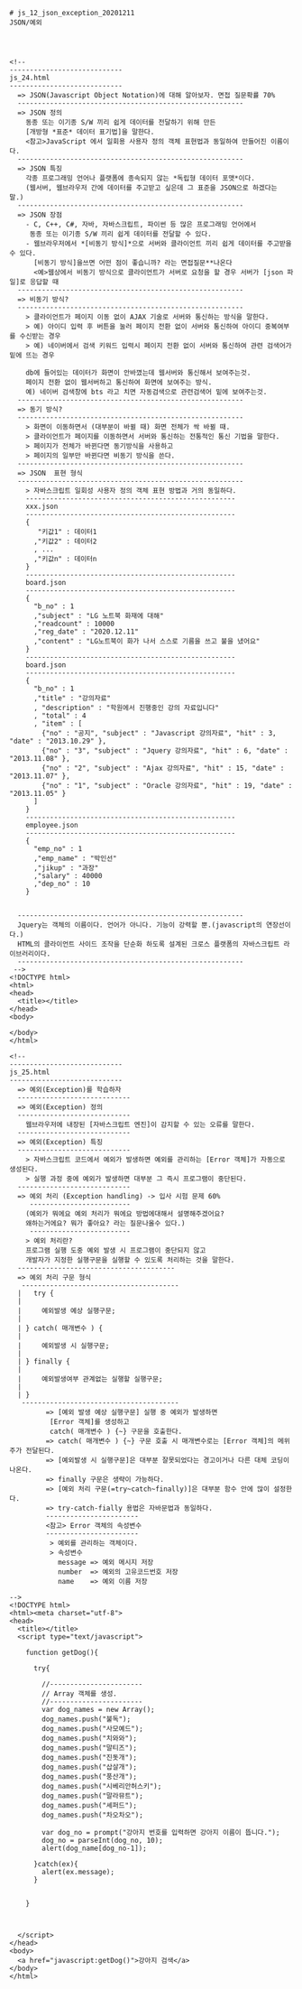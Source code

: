     # js_12_json_exception_20201211
    JSON/예외




    <!-- 
    ----------------------------
    js_24.html
    ----------------------------
      => JSON(Javascript Object Notation)에 대해 알아보자. 면접 질문확률 70%
      --------------------------------------------------------
      => JSON 정의
        동종 또는 이기종 S/W 끼리 쉽게 데이터를 전달하기 위해 만든
        [개방형 *표준* 데이터 표기법]을 말한다.
        <참고>JavaScript 에서 일회용 사용자 정의 객체 표현법과 동일하여 만들어진 이름이다.
      --------------------------------------------------------
      => JSON 특징
        각종 프로그래밍 언어나 플랫폼에 종속되지 않는 *독립형 데이터 포맷*이다.
        (웹서버, 웹브라우저 간에 데이터를 주고받고 싶은데 그 표준을 JSON으로 하겠다는 말.)
      --------------------------------------------------------
      => JSON 장점
        - C, C++, C#, 자바, 자바스크립트, 파이썬 등 많은 프로그래밍 언어에서
         동종 또는 이기종 S/W 끼리 쉽게 데이터를 전달할 수 있다.
        - 웹브라우저에서 *[비동기 방식]*으로 서버와 클라이언트 끼리 쉽게 데이터를 주고받을 수 있다.
          [비동기 방식]을쓰면 어떤 점이 좋습니까? 라는 면접질문**나온다
          <예>웹상에서 비동기 방식으로 클라이언트가 서버로 요청을 할 경우 서버가 [json 파일]로 응답할 때
      --------------------------------------------------------
      => 비동기 방식?
      --------------------------------------------------------
        > 클라이언트가 페이지 이동 없이 AJAX 기술로 서버와 통신하는 방식을 말한다.
        > 예) 아이디 입력 후 버튼을 눌러 페이지 전환 없이 서버와 통신하여 아이디 중복여부를 수신받는 경우
        > 예) 네이버에서 검색 키워드 입력시 페이지 전환 없이 서버와 통신하여 관련 검색어가 밑에 뜨는 경우

        db에 들어있는 데이터가 화면이 안바꼈는데 웹서버와 통신해서 보여주는것.
        페이지 전환 없이 웹서버하고 통신하여 화면에 보여주는 방식.
        예) 네이버 검색창에 bts 라고 치면 자동검색으로 관련검색어 밑에 보여주는것.
      --------------------------------------------------------
      => 동기 방식?
      --------------------------------------------------------
        > 화면이 이동하면서 (대부분이 바뀔 때) 화면 전체가 싹 바뀔 때.
        > 클라이언트가 페이지를 이동하면서 서버와 통신하는 전통적인 통신 기법을 말한다.
        > 페이지가 전체가 바뀐다면 동기방식을 사용하고
        > 페이지의 일부만 바뀐다면 비동기 방식을 쓴다.
      --------------------------------------------------------
      => JSON  표현 형식
      --------------------------------------------------------		
        > 자바스크립트 일회성 사용자 정의 객체 표현 방법과 거의 동일하다.
        ----------------------------------------------------
        xxx.json
        ----------------------------------------------------
        {
           "키값1" : 데이터1
          ,"키값2" : 데이터2
          , ...
          ,"키값n" : 데이터n
        }
        ----------------------------------------------------
        board.json
        ----------------------------------------------------
        {
          "b_no" : 1
          ,"subject" : "LG 노트북 화재에 대해"
          ,"readcount" : 10000
          ,"reg_date" : "2020.12.11"
          ,"content" : "LG노트북이 화가 나서 스스로 기름을 쓰고 불을 냈어요"
        }
        ----------------------------------------------------
        board.json
        ----------------------------------------------------
        {
          "b_no" : 1
          ,"title" : "강의자료"
          , "description" : "학원에서 진행중인 강의 자료입니다"
          , "total" : 4
          , "item" : [
            {"no" : "공지", "subject" : "Javascript 강의자료", "hit" : 3, "date" : "2013.10.29" },
            {"no" : "3", "subject" : "Jquery 강의자료", "hit" : 6, "date" : "2013.11.08" },
            {"no" : "2", "subject" : "Ajax 강의자료", "hit" : 15, "date" : "2013.11.07" },
            {"no" : "1", "subject" : "Oracle 강의자료", "hit" : 19, "date" : "2013.11.05" }
          ]
        }
        ----------------------------------------------------
        employee.json
        ----------------------------------------------------
        {
          "emp_no" : 1
          ,"emp_name" : "박인선"
          ,"jikup" : "과장"
          ,"salary" : 40000
          ,"dep_no" : 10
        }


      --------------------------------------------------------
      Jquery는 객체의 이름이다. 언어가 아니다. 기능이 강력할 뿐.(javascript의 연장선이다.)
      HTML의 클라이언트 사이드 조작을 단순화 하도록 설계된 크로스 플랫폼의 자바스크립트 라이브러리이다.
      --------------------------------------------------------
     -->
    <!DOCTYPE html>
    <html>
    <head>
      <title></title>
    </head>
    <body>

    </body>
    </html>

    <!-- 
    ----------------------------
    js_25.html
    ----------------------------
      => 예외(Exception)를 학습하자
      ----------------------------
      => 예외(Exception) 정의
      ----------------------------
        웹브라우저에 내장된 [자바스크립트 엔진]이 감지할 수 있는 오류를 말한다.
      ----------------------------
      => 예외(Exception) 특징
      ----------------------------
        > 자바스크립트 코드에서 예외가 발생하면 예외를 관리하는 [Error 객체]가 자동으로 생성된다.
        > 실행 과정 중에 예외가 발생하면 대부분 그 즉시 프로그램이 중단된다.
      ----------------------------
      => 예외 처리 (Exception handling) -> 입사 시험 문제 60%
         -------------------------
        (예외가 뭐에요 예외 처리가 뭐에요 방법에대해서 설명해주겠어요? 
        왜하는거에요? 뭐가 좋아요? 라는 질문나올수 있다.)
         -------------------------
        > 예외 처리란? 
        프로그램 실행 도중 예외 발생 시 프로그램이 중단되지 않고 
        개발자가 지정한 실행구문을 실행할 수 있도록 처리하는 것을 말한다.
      ---------------------------------------
      => 예외 처리 구문 형식
       ---------------------------------------
      |   try {							
      |										
      |		예외발생 예상 실행구문;				
      |										
      |	} catch( 매개변수 ) {					
      |										
      |		예외발생 시 실행구문;				
      |										
      |	} finally {							
      |									
      |		예외발생여부 관계없는 실행할 실행구문;	
      |										
      |	}									
       ---------------------------------------
             => [예외 발생 예상 실행구문] 실행 중 예외가 발생하면
              [Error 객체]를 생성하고
              catch( 매개변수 ) {~} 구문을 호출한다.
             => catch( 매개변수 ) {~} 구문 호출 시 매개변수로는 [Error 객체]의 메위주가 전달된다.
             => [예외발생 시 실행구문]은 대부분 잘못되었다는 경고이거나 다른 대체 코딩이 나온다.
             => finally 구문은 생략이 가능하다.
             => [예외 처리 구문(=try~catch~finally)]은 대부분 함수 안에 많이 설정한다.
             => try-catch-fially 용법은 자바문법과 동일하다.
             -----------------------
             <참고> Error 객체의 속성변수
             -----------------------
              > 예외를 관리하는 객체이다.
              > 속성변수
                message	=> 예외 메시지 저장
                number 	=> 예외의 고유코드번호 저장
                name 	=> 예외 이름 저장

    -->
    <!DOCTYPE html>
    <html><meta charset="utf-8">
    <head>
      <title></title>
      <script type="text/javascript">

        function getDog(){

          try{

            //-----------------------
            // Array 객체를 생성.
            //-----------------------
            var dog_names = new Array();
            dog_names.push("불독");
            dog_names.push("사모예드");
            dog_names.push("치와와");
            dog_names.push("말티즈");
            dog_names.push("진돗개");
            dog_names.push("삽살개");
            dog_names.push("풍산개");
            dog_names.push("시베리안허스키");
            dog_names.push("말라뮤트");
            dog_names.push("셰퍼드");
            dog_names.push("차오차오");

            var dog_no = prompt("강아지 번호를 입력하면 강아지 이름이 뜹니다.");
            dog_no = parseInt(dog_no, 10);
            alert(dog_name[dog_no-1]);

          }catch(ex){
            alert(ex.message);
          }


        }



      </script>
    </head>
    <body>
      <a href="javascript:getDog()">강아지 검색</a>
    </body>
    </html>














